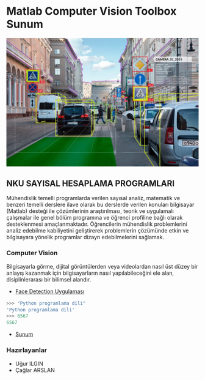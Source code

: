  # Matlab Computer Vision Toolbox Sunum
 ![logo](/cover.jpg)

 ## NKU SAYISAL HESAPLAMA PROGRAMLARI
 Mühendislik temelli programlarda verilen sayısal analiz, matematik ve benzeri temelli derslere ilave olarak bu derslerde verilen konuları bilgisayar (Matlab) desteği ile çözümlerinin araştırılması, teorik ve uygulamalı çalışmalar ile genel bölüm programına ve öğrenci profiline bağlı olarak desteklenmesi amaçlanmaktadır. Öğrencilerin mühendislik problemlerini analiz edebilme kabiliyetini geliştirerek problemlerin çözümünde etkin ve bilgisayara yönelik programlar dizayn edebilmelerini sağlamak.
 ### Computer Vision
 Bilgisayarla görme, dijital görüntülerden veya videolardan nasıl üst düzey bir anlayış kazanmak için bilgisayarların nasıl yapılabileceğini ele alan, disiplinlerarası bir bilimsel alandır. 
 * [Face Detection Uygulaması](https://github.com/ugurilgin/Matlab-Computer-Vision/tree/master/Matlab-Sunum/Matlab-Face-Detection-Uygulamas%C4%B1/)
 ~~~~javascript
>>> "Python programlama dili"
'Python programlama dili'
>>> 6567
6567
~~~~
 * [Sunum](https://github.com/ugurilgin/NKUTEK-STAJ/blob/master/Çağrı-Destek-Uygulaması.pptx)
 ### Hazırlayanlar
 * Uğur ILGIN
 * Çağlar ARSLAN

